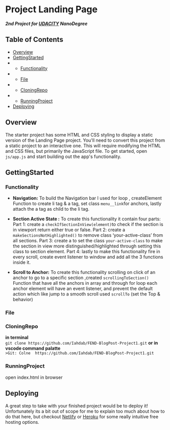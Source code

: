 # Project Landing Page 
***2nd Project for [UDACITY](UDACITY.com) NanoDegree*** 

## Table of Contents
- [Overview](#Overview)
- [GettingStarted](#GettingStarted)
- - [Functionality](#Functionality)
- - [File](#File)
- - [CloningRepo](#CloningRepo)
- - [RunningProject](#RunningProject)
- [Deploying](#Deploying)


## Overview

The starter project has some HTML and CSS styling to display a static version of the Landing Page project. You'll need to convert this project from a static project to an interactive one. This will require modifying the HTML and CSS files, but primarily the JavaScript file.
To get started, open `js/app.js` and start building out the app's functionality.

## GettingStarted
   
 ### Functionality
   - **Navigation:**
      To build the Navigation bar I used for loop , createElement Function to create li tag & a tag,
      set class `menu__link`for anchors, lastly attach the a tag as child to the li tag.

   - **Section Active State :**
      To create this functionality it contain four parts:
      Part 1: create a `checkIfSectionInView(element)`to check if the section is in viewport return either true or false.
      Part 2: create a `makeSectionsNotHighlighted()` to remove class ‘your-active-class’ from all sections.
      Part 3: create a to set the class `your-active-class` to make the section in view more distinguished/highlighted through setting this class to section element.
      Part 4: lastly to make this functionality fire in every scroll, create event listener to window and add all the 3 functions inside it.

   - **Scroll to Anchor:**
        To create this functionality scrolling on click of an anchor to go to a specific section ,created `scrollingToSection()`
        Function that have all the anchors in array and through for loop each anchor element will have an event listener, and prevent the default action which         like jump to a smooth scroll used `scrollTo` (set the Top & behavior)

 ### File
   
 ### CloningRepo
  **in terminal**\
    ```git clone https://github.com/Iahdab/FEND-BlogPost-Project1.git```
  **or in vscode command palatte**\
    ```>Git: Colne  https://github.com/Iahdab/FEND-BlogPost-Project1.git```
    
 ### RunningProject
  open index.html in browser 

## Deploying
A great step to take with your finished project would be to deploy it! Unfortunately its a bit out of scope for me to explain too much about how to do that here, but checkout [Netlify](https://www.netlify.com/) or [Heroku](https://www.heroku.com/) for some really intuitive free hosting options.
